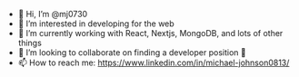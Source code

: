 - 👋 Hi, I’m @mj0730
- 👀 I’m interested in developing for the web
- 🌱 I’m currently working with React, Nextjs, MongoDB, and lots of other things
- 💞️ I’m looking to collaborate on finding a developer position 🤨
- 📫 How to reach me: https://www.linkedin.com/in/michael-johnson0813/

<!---
mj0730/mj0730 is a ✨ special ✨ repository because its `README.md` (this file) appears on your GitHub profile.
You can click the Preview link to take a look at your changes.
--->
